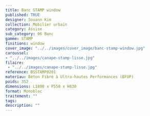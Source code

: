 ```yaml
---
title: Banc STAMP window 
published: TRUE
designer: Sovann Kim
collection: Mobilier urbain
category: Assise
sub_category: 06 Banc
gamme: STAMP
finitions: window
cover_image: "../../images/cover_image/banc-stamp-window.jpg"
caroussel: 
- "../../images/canape-stamp-lisse.jpg"
filaire: 
 - "../../images/canape-stamp-lisse.jpg"
reference: BSSTAMP0201
materiau: Béton Fibré à Ultra-hautes Performances (BFUP)
poids: 352
dimensions: L1800 x P550 x H830 
format: Monobloc
traitement: ""
tags: 
description: ""
---
```

